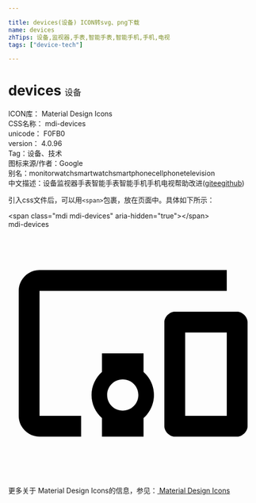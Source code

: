 ```yaml
---

title: devices(设备) ICON转svg、png下载
name: devices
zhTips: 设备,监视器,手表,智能手表,智能手机,手机,电视
tags: ["device-tech"]

---
```


# devices  <small style="font-size: 60%;font-weight: 100">设备</small>


<div class="detail-page">
<p>
<span>
ICON库：
<span class="badge-secondary badge">Material Design Icons</span> 
</span>
<br/>
<span>
CSS名称：
<span class="badge-secondary badge">mdi-devices</span> 
</span>
<br/>
<span>
unicode：
<span class="badge-secondary badge">F0FB0</span> 
<copy-btn content='F0FB0' btn-title=""></copy-btn>
<copy-btn :content='String.fromCodePoint(parseInt("F0FB0", 16))' btn-title="复制U"></copy-btn>
</span>
<br/>
<span>
version：
<span class="badge-secondary badge">4.0.96</span> 
</span><br/><span>Tag：<span class="badge-light badge"><router-link to="/tags/device-tech.html">设备、技术</router-link></span></span>
<br/>
<span>图标来源/作者：<span class="badge-light badge">Google</span></span> 
<br/>
<span>别名：<span class="badge-light badge">monitor</span><span class="badge-light badge">watch</span><span class="badge-light badge">smartwatch</span><span class="badge-light badge">smartphone</span><span class="badge-light badge">cellphone</span><span class="badge-light badge">television</span></span><br/><span class="zh-detail">中文描述：<span class="badge-primary badge">设备</span><span class="badge-primary badge">监视器</span><span class="badge-primary badge">手表</span><span class="badge-primary badge">智能手表</span><span class="badge-primary badge">智能手机</span><span class="badge-primary badge">手机</span><span class="badge-primary badge">电视</span><span class="help-link"><span>帮助改进</span>(<a href="https://gitee.com/liuwave/icon-helper/edit/master/json/material/devices.json" target="_blank" rel="noopener noreferrer">gitee</a><a href="https://github.com/liuwave/icon-helper/edit/master/json/material/devices.json" target="_blank" rel="noopener noreferrer">github</a></span>)</span><br/>
</p>
</div>
<div class="alert alert-dark">
  <i class="mdi mdi-devices mdi-48px"></i>
  <i class="mdi mdi-devices mdi-36px"></i>
  <i class="mdi mdi-devices mdi-24px"></i>
  <i class="mdi mdi-devices mdi-18px"></i>
</div>
<div>
  <p>引入css文件后，可以用<code>&lt;span&gt;</code>包裹，放在页面中。具体如下所示：    
  </p>
  <div class="alert alert-primary" style="font-size: 14px">
    &lt;span class="mdi mdi-devices" aria-hidden="true"&gt;&lt;/span&gt;
    <copy-btn content='<span class="mdi mdi-devices" aria-hidden="true"></span>'></copy-btn>
  </div>
  <div class="alert alert-secondary">
    <i class="mdi mdi-devices"
    style="font-size: 24px"
    aria-hidden="true"></i> mdi-devices
    <copy-btn content="mdi-devices" btn-title="复制图标名称"></copy-btn>
  </div>
</div>
<div id="svg" class="svg-wrap">
<svg xmlns="http://www.w3.org/2000/svg" viewBox="0 0 24 24"><path d="M3 6H21V4H3C1.9 4 1 4.9 1 6V18C1 19.1 1.9 20 3 20H7V18H3V6M13 12H9V13.78C8.39 14.33 8 15.11 8 16C8 16.89 8.39 17.67 9 18.22V20H13V18.22C13.61 17.67 14 16.88 14 16S13.61 14.33 13 13.78V12M11 17.5C10.17 17.5 9.5 16.83 9.5 16S10.17 14.5 11 14.5 12.5 15.17 12.5 16 11.83 17.5 11 17.5M22 8H16C15.5 8 15 8.5 15 9V19C15 19.5 15.5 20 16 20H22C22.5 20 23 19.5 23 19V9C23 8.5 22.5 8 22 8M21 18H17V10H21V18Z" /></svg>
</div>
<detail full-name='mdi-devices'></detail>
    
<div><p>更多关于 Material Design Icons的信息，参见：<a target="_blank" href="https://iconhelper.cn/material.html"> Material Design Icons</a>
</p></div>
